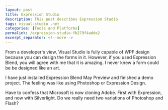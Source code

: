 ```yaml
---
layout: post
title: Expression Studio
description: This post describes Expression Studio.
tags: visual-studio .net
categories: [Tools and Platforms]
permalink: /expression-studio-fb279f4adde2
excerpt_separator: <!--more-->
---
```

From a developer's view, Visual Studio is fully capable of WPF design because you can design the forms in it. However, if you used Expression Blend, you will agree with me that it is amazing. I never knew a form could be be designed like an art.

I have just installed Expression Blend May Preview and finished a demo project. The feeling was like using Photoshop or Expression Design.

Have to confess that Microsoft is now cloning Adobe. First with Expression, and now with Silverlight. Do we really need two variations of Photoshop and Flash?
<!--more-->
